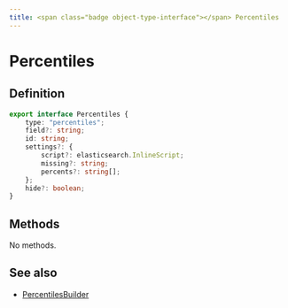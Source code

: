 ```yaml
---
title: <span class="badge object-type-interface"></span> Percentiles
---
```

# <span class="badge object-type-interface"></span> Percentiles

## Definition

```typescript
export interface Percentiles {
	type: "percentiles";
	field?: string;
	id: string;
	settings?: {
		script?: elasticsearch.InlineScript;
		missing?: string;
		percents?: string[];
	};
	hide?: boolean;
}

```
## Methods

No methods.
## See also

 * <span class="badge builder"></span> [PercentilesBuilder](./builder-PercentilesBuilder.md)
